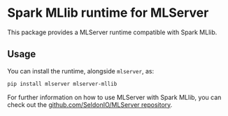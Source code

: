 # Spark MLlib runtime for MLServer

This package provides a MLServer runtime compatible with Spark MLlib.

## Usage

You can install the runtime, alongside `mlserver`, as:

```bash
pip install mlserver mlserver-mllib
```

For further information on how to use MLServer with Spark MLlib, you can check
out the [github.com/SeldonIO/MLServer
repository](https://github.com/SeldonIO/MLServer).
